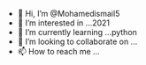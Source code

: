 - 👋 Hi, I’m @Mohamedismail5
- 👀 I’m interested in ...2021
- 🌱 I’m currently learning ...python
- 💞️ I’m looking to collaborate on ...
- 📫 How to reach me ...

<!---
Mohamedismail5/Mohamedismail5 is a ✨ special ✨ repository because its `README.md` (this file) appears on your GitHub profile.
You can click the Preview link to take a look at your changes.
--->
